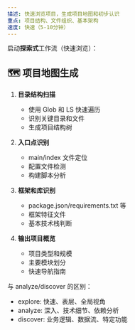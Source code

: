 ```yaml
---
描述: 快速浏览项目，生成项目地图和初步认识
重点: 项目结构、文件组织、基本架构
速度: 快速（5-10分钟）
---
```


启动**探索式**工作流（快速浏览）：

## 🗺️ 项目地图生成
1. **目录结构扫描**
   - 使用 Glob 和 LS 快速遍历
   - 识别关键目录和文件
   - 生成项目结构树

2. **入口点识别**
   - main/index 文件定位
   - 配置文件检测
   - 构建脚本分析

3. **框架和库识别**
   - package.json/requirements.txt 等
   - 框架特征文件
   - 基本技术栈判断

4. **输出项目概览**
   - 项目类型和规模
   - 主要模块划分
   - 快速导航指南

与 analyze/discover 的区别：
- explore: 快速、表层、全局视角
- analyze: 深入、技术细节、依赖分析
- discover: 业务逻辑、数据流、特定功能